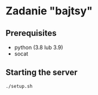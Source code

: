 # Zadanie "bajtsy"

## Prerequisites

- python (3.8 lub 3.9)
- socat

## Starting the server

```sh
./setup.sh
```
